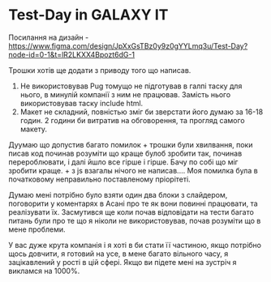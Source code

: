 # Test-Day in GALAXY IT
Посилання на дизайн - https://www.figma.com/design/JpXxGsTBz0y9z0gYYLmq3u/Test-Day?node-id=0-1&t=lR2LKXX4Bpozt6dG-1

Трошки хотів ще додати з приводу того що написав. 

1) Не використовував Pug томущо не підготував в галпі таску для нього, в минулій компанії з ним не працював. Замість нього використовував таску include html. 
2) Макет не складний, повністью зміг би зверстати його думаю за 16-18 годин. 2 години би витратив на обговорення, та прогляд самого макету. 

Дуумаю що допустив багато помилок + трошки були хвилвання, поки писав код починав розуміти що краще булоб зробити так, починав перероблювати, і далі йшло все гірше і гірше. Бачу по собі що міг зробити краще. + з js взагалы нічого не написав.... Моя помилка була в початковому неправильно поставленому пріорітеті. 

Думаю мені потрібно було взяти один два блоки з слайдером, поговорити у коментарях в Асані про те як вони повинні працювати, та реалізувати їх. 
Засмутився ще коли почав відповідати на тести багато питань були про те що я ніколи не використовував, почав розуміти що в мене проблеми. 

У вас дуже крута компанія і я хоті в би стати її частиною, якщо потрібно щось довчити, я готовий на усе, в мене багато вільного часу, я зацікавлений у рості в цій сфері. Якщо ви підете мені на зустріч я викламся на 1000%.  